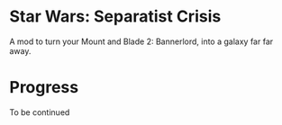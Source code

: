 # Star Wars: Separatist Crisis
A mod to turn your Mount and Blade 2: Bannerlord, into a galaxy far far away.

# Progress
To be continued

